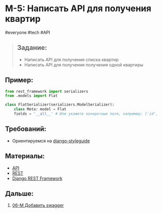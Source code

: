# M-5: Написать API для получения квартир
#everyone #tech #API   
>## Задание:
> - Написать API для получения списка квартир 
> - Написать API для получения получения одной квартиры
## Пример:
``` python
from rest_framework import serializers 
from .models import Flat  

class FlatSerializer(serializers.ModelSerializer): 
	class Meta: model = Flat 
	fields = '__all__' # Или укажите конкретные поля, например: ['id', 'title', 'price', 'area', 'rooms', 'address']
```
## Требований:
- Ориентируемся на [django-styleguide](https://github.com/HackSoftware/Django-Styleguide)
## Материалы:
- [API](../library/Django/API.md)
- [REST](../library/Django/REST.md)
- [Django REST Framework](../library/Django/Django%20REST%20Framework.md)
## Дальше:
1. [06-M Добавить swagger](06-M%20Добавить%20swagger.md)